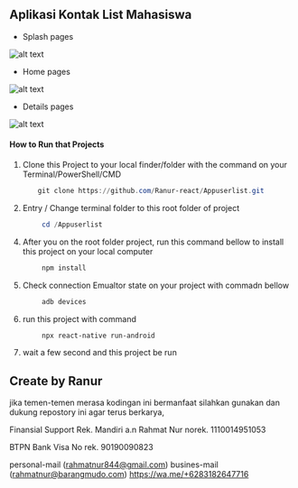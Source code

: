 ## Aplikasi Kontak List Mahasiswa


* Splash pages

![alt text](https://github.com/Ranur-react/Appuserlist/blob/master/readmefile/gb_1.png)

* Home pages

![alt text](https://github.com/Ranur-react/Appuserlist/blob/master/readmefile/gb_2.png)


* Details pages

![alt text](https://github.com/Ranur-react/Appuserlist/blob/master/readmefile/gb_3.png)



#### How to Run that Projects
1. Clone this Project to your local finder/folder with the command on your Terminal/PowerShell/CMD

 ```PowerSHELL
        git clone https://github.com/Ranur-react/Appuserlist.git
```

2. Entry / Change terminal folder to this root folder of project

```PowerSHELL
        cd /Appuserlist
```

4. After you on the root folder project, run this command bellow to install this project on your local computer

```PowerSHELL
        npm install
```

5. Check connection Emualtor state on your project with commadn bellow

```PowerSHELL
        adb devices
```

6. run this project with command

```PowerSHELL
        npx react-native run-android
```

7. wait a few second and this project be run

## Create by Ranur

jika temen-temen merasa kodingan ini bermanfaat silahkan gunakan dan dukung repostory ini agar terus berkarya,

 Finansial Support
Rek. Mandiri 
a.n Rahmat Nur
norek. 1110014951053

BTPN Bank Visa
No rek. 90190090823

personal-mail (rahmatnur844@gmail.com)
busines-mail (rahmatnur@barangmudo.com)
https://wa.me/+6283182647716